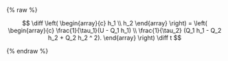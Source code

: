{% raw %} 

$$
\diff \left(
    \begin{array}{c}
        h_1 \\
        h_2 
    \end{array}
    \right) = \left(
    \begin{array}{c}
        \frac{1}{\tau_1}(U - Q_1 h_1) \\
        \frac{1}{\tau_2} (Q_1 h_1 - Q_2 h_2 + Q_2 h_2 ^ 2).
    \end{array}
    \right) \diff t
$$

{% endraw %} 